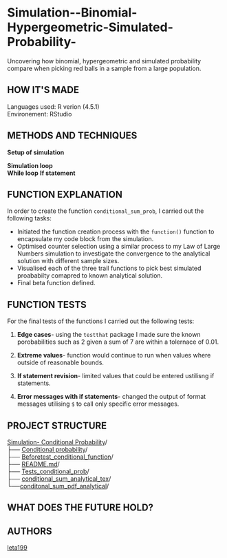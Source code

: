 # Simulation--Binomial-Hypergeometric-Simulated-Probability-
Uncovering how binomial, hypergeometric and simulated probability compare when picking red balls in a sample from a large population. 

## HOW IT'S MADE 
Languages used: R verion (4.5.1)    
Environement: RStudio  

## METHODS AND TECHNIQUES  
**Setup of simulation**   


**Simulation loop**  
**While loop** 
**If statement**


## FUNCTION EXPLANATION

In order to create the function `conditional_sum_prob`, I carried out the following tasks:

- Initiated the function creation process with the `function()` function to encapsulate my code block from the simulation.
- Optimised counter selection using a similar process to my Law of Large Numbers simulation to investigate the convergence to the analytical solution with different sample sizes.
- Visualised each of the three trail functions to pick best simulated proababilty comapred to known analytical solution.
- Final beta function defined.

## FUNCTION TESTS 
For the final tests of the functions I carried out the following tests:   
1) **Edge cases**- using the `testthat` package I made sure the known porobabilities such as 2 given a sum of 7 are within a tolernace of 0.01. 

2) **Extreme values**- function would continue to run when values where outside of reasonable bounds.   

3) **If statement revision**- limited values that could be entered ustilisng if statements.   

4) **Error messages with if statements**- changed the output of format messages utilising `$` to call only specific error messages.

 ## PROJECT STRUCTURE      
[Simulation- Conditional Probability](https://github.com/leta199/Simulation-Conditional-Probability)/  
├── [Conditional probability](https://github.com/leta199/Simulation-Conditional-Probability/blob/main/Conditional%20probability.r)/   
├── [Beforetest_conditional_function](https://github.com/leta199/Simulation-Conditional-Probability/blob/main/Beforetests_conditional_function.r)/  
├── [README.md](https://github.com/leta199/Simulation-Conditional-Probability/blob/main/README.md)/    
├── [Tests_conditional_prob](https://github.com/leta199/Simulation-Conditional-Probability/blob/main/Tests_conditional_prob.r)/  
├── [conditional_sum_analytical_tex](https://github.com/leta199/Simulation-Conditional-Probability/blob/main/conditional_sum.tex)/  
└──[conditonal_sum_pdf_analytical](https://github.com/leta199/Simulation-Conditional-Probability/blob/main/conditional_sum_analytical_pdf.pdf)/
  
## WHAT DOES THE FUTURE HOLD?  

## AUTHORS   
[leta199](https://github.com/leta199)  

